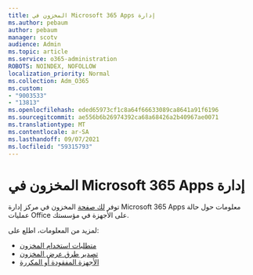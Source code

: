 ```yaml
---
title: المخزون في Microsoft 365 Apps إدارة
ms.author: pebaum
author: pebaum
manager: scotv
audience: Admin
ms.topic: article
ms.service: o365-administration
ROBOTS: NOINDEX, NOFOLLOW
localization_priority: Normal
ms.collection: Adm_O365
ms.custom:
- "9003533"
- "13813"
ms.openlocfilehash: eded65973cf1c8a64f66633089ca8641a91f6196
ms.sourcegitcommit: ae556b6b26974392ca68a68426a2b40967ae0071
ms.translationtype: MT
ms.contentlocale: ar-SA
ms.lasthandoff: 09/07/2021
ms.locfileid: "59315793"
---
```

# <a name="inventory-in-microsoft-365-apps-admin-center"></a>المخزون في Microsoft 365 Apps إدارة

توفر [لك صفحة](https://docs.microsoft.com/deployoffice/admincenter/inventory) المخزون في مركز إدارة Microsoft 365 Apps معلومات حول حالة عمليات Office على الأجهزة في مؤسستك. 

لمزيد من المعلومات، اطلع على:

- [متطلبات استخدام المخزون](https://docs.microsoft.com/deployoffice/admincenter/inventory#requirements-for-using-inventory)
- [تصدير طرق عرض المخزون](https://docs.microsoft.com/deployoffice/admincenter/inventory#export-inventory-views)
- [الأجهزة المفقودة أو المكررة](https://docs.microsoft.com/deployoffice/admincenter/inventory#missing-or-duplicate-devices)